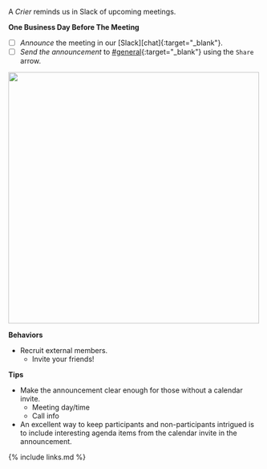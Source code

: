 A _Crier_ reminds us in Slack of upcoming meetings.

**One Business Day Before The Meeting**

* [ ] *Announce* the meeting in our [Slack][chat]{:target="_blank"}.
* [ ] *Send the announcement* to [#general]{:target="_blank"} using the `Share` arrow.

<img src="https://user-images.githubusercontent.com/9609562/220438340-2fed944a-142b-4217-bcae-5c0e0110ed05.png" width="500px" />

**Behaviors**

* Recruit external members.
  * Invite your friends!

**Tips**

* Make the announcement clear enough for those without a calendar invite.
     * Meeting day/time
     * Call info
* An excellent way to keep participants and non-participants intrigued is to include interesting agenda items from the calendar invite in the announcement. 

[#general]: https://app.slack.com/client/T04PXKRM0/C04PXKRN4

{% include links.md %}
